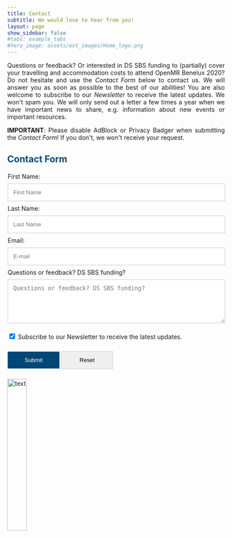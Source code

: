 ```yaml
--- 
title: Contact
subtitle: We would love to hear from you!
layout: page
show_sidebar: false
#tabs: example_tabs
#hero_image: assets/ext_images/Home_logo.png
---
```


<!-- ### <span style="color:#004777"> Contact Form </span> -->

<style>
img {
  width: 30%;
  height: auto;
  display: inline-block;
}
form {
    display: block;
    width: 100%;
    float: left;
    padding-right: 4%;
}
.container-form {
    padding:1px;
}
input[type=text], input[type=email], textarea {
    width: 100%;
    padding: 12px;
    margin: 8px 0;
    display: inline-block;
    border: 1px solid #ccc;
    box-sizing: border-box;
}
input[type=submit], input[type=reset] {
    width: 120px;
    padding: 12px;
    margin: 8px 0;
    display: inline-block;
    border: 1px solid #ccc;
    box-sizing: border-box;
}
input[type=checkbox] {
    margin-top: 16px;
}
input[type=submit] {
    background-color: #004777;
    color: white;
    border: none;
}
input[type=submit]:hover {
    opacity: 0.8;
}    
</style>

<a name="top"></a>
<p><div style="text-align: justify">Questions or feedback? Or interested in DS SBS funding to (partially) cover your travelling and accommodation costs to attend OpenMR Benelux 2020? Do not hesitate and use the <i>Contact Form</i> below to contact us. We will answer you as soon as possible to the best of our abilities! 
You are also welcome to subscribe to our <i>Newsletter</i> to receive the latest updates. We won't spam you. We will only send out a letter a few times a year when we have important news to share,  e.g. information about new events or important resources.</div></p>
<p><div style="text-align: justify"><b>IMPORTANT</b>: Please disable AdBlock or Privacy Badger when submitting the <i>Contact Form</i>! If you don't, we won't receive your request.</div></p>

<h2 style="color:#004777"> Contact Form </h2>

<form class="container-form" id="contact-form" action="https://script.google.com/macros/s/AKfycbxFvlT1LVB4mrKHuMl0-HkOb62QP4n_rFHm8-6vH7Zhe_CcQ8XX/exec">

<!-- <h2 style="font-family:Courier New; color:#004777; opacity:0.7">Contact Form</h2> -->
  
  <div class="form-group">
    <label>First Name:</label>
    <input type="text" name="First Name" placeholder="First Name" class="form-control" required>
  </div>

  <div class="form-group">
    <label>Last Name:</label>
    <input type="text" name="Last Name" placeholder="Last Name" class="form-control" required>
  </div>
  
  <div class="form-group">
    <label>Email:</label>
    <input type="email" name="Email" placeholder="E-mail" class="form-control" required>
  </div>
  
  <div class="form-group">
    <label>Questions or feedback? DS SBS funding?</label>
    <!-- <input type="text" name="Message" placeholder="Message" required> -->
    <textarea rows="5" name="Message" placeholder="Questions or feedback? DS SBS funding?" class="form-control" required></textarea>
  </div>

  <div class="form-group">
    <input id="Newsletter" type="checkbox" checked="checked" name="Newsletter" value="true" class="form-control"><label for="Newsletter"> Subscribe to our Newsletter to receive the latest updates.</label>
  </div>

  <br>

  <div>
    <!-- Enter message: <input type="text" id = "message"> -->
    <!-- <button type="submit" id="submit-form" value="Submit" onclick="showMessage()" >Submit</button> -->
    <input type="submit" id="submit-form" value="Submit" class="form-control">
    <input type="reset" id="reset-form" value="Reset" class="form-control">
 </div>

</form>

<img src="../assets/ext_images/post_separator.png" alt="text"> 
<br>
<a href="../page-contact#top"><i class="fas fa-arrow-alt-circle-up" style="position: relative; top: -3px; text-indent: 0px; vertical-align: middle; color:#004777;"></i></a>

<!-- <p> Message is: <span id = "display_message"></span> </p> -->

<script src="https://ajax.googleapis.com/ajax/libs/jquery/2.1.4/jquery.min.js"></script>
<script src='../contact.js'></script>
<script src='../subscribe.js'></script>
<script type="text/JavaScript">
function showMessage(){
    //window.alert("Done"); 
    //$("#contact-form")[0].reset();
    // var message = document.getElementById("message").value; 
    // display_message.innerHTML= message; 
}
</script>
